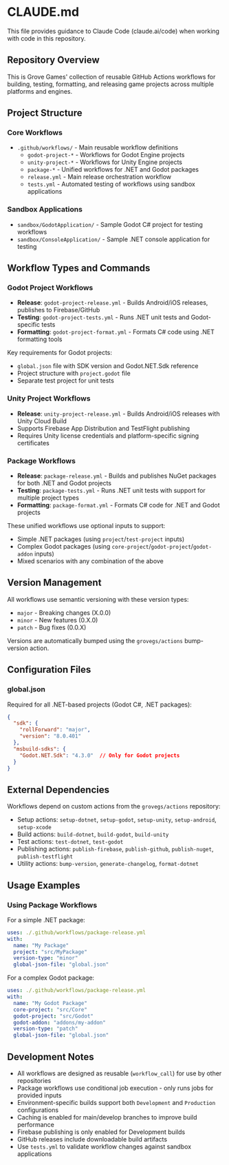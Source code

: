 # CLAUDE.md

This file provides guidance to Claude Code (claude.ai/code) when working with code in this repository.

## Repository Overview

This is Grove Games' collection of reusable GitHub Actions workflows for building, testing, formatting, and releasing game projects across multiple platforms and engines.

## Project Structure

### Core Workflows
- `.github/workflows/` - Main reusable workflow definitions
  - `godot-project-*` - Workflows for Godot Engine projects
  - `unity-project-*` - Workflows for Unity Engine projects
  - `package-*` - Unified workflows for .NET and Godot packages
  - `release.yml` - Main release orchestration workflow
  - `tests.yml` - Automated testing of workflows using sandbox applications

### Sandbox Applications
- `sandbox/GodotApplication/` - Sample Godot C# project for testing workflows
- `sandbox/ConsoleApplication/` - Sample .NET console application for testing

## Workflow Types and Commands

### Godot Project Workflows
- **Release**: `godot-project-release.yml` - Builds Android/iOS releases, publishes to Firebase/GitHub
- **Testing**: `godot-project-tests.yml` - Runs .NET unit tests and Godot-specific tests
- **Formatting**: `godot-project-format.yml` - Formats C# code using .NET formatting tools

Key requirements for Godot projects:
- `global.json` file with SDK version and Godot.NET.Sdk reference
- Project structure with `project.godot` file
- Separate test project for unit tests

### Unity Project Workflows
- **Release**: `unity-project-release.yml` - Builds Android/iOS releases with Unity Cloud Build
- Supports Firebase App Distribution and TestFlight publishing
- Requires Unity license credentials and platform-specific signing certificates

### Package Workflows
- **Release**: `package-release.yml` - Builds and publishes NuGet packages for both .NET and Godot projects
- **Testing**: `package-tests.yml` - Runs .NET unit tests with support for multiple project types
- **Formatting**: `package-format.yml` - Formats C# code for .NET and Godot projects

These unified workflows use optional inputs to support:
- Simple .NET packages (using `project`/`test-project` inputs)
- Complex Godot packages (using `core-project`/`godot-project`/`godot-addon` inputs)
- Mixed scenarios with any combination of the above

## Version Management

All workflows use semantic versioning with these version types:
- `major` - Breaking changes (X.0.0)
- `minor` - New features (0.X.0)
- `patch` - Bug fixes (0.0.X)

Versions are automatically bumped using the `grovegs/actions` bump-version action.

## Configuration Files

### global.json
Required for all .NET-based projects (Godot C#, .NET packages):
```json
{
  "sdk": {
    "rollForward": "major",
    "version": "8.0.401"
  },
  "msbuild-sdks": {
    "Godot.NET.Sdk": "4.3.0"  // Only for Godot projects
  }
}
```

## External Dependencies

Workflows depend on custom actions from the `grovegs/actions` repository:
- Setup actions: `setup-dotnet`, `setup-godot`, `setup-unity`, `setup-android`, `setup-xcode`
- Build actions: `build-dotnet`, `build-godot`, `build-unity`
- Test actions: `test-dotnet`, `test-godot`
- Publishing actions: `publish-firebase`, `publish-github`, `publish-nuget`, `publish-testflight`
- Utility actions: `bump-version`, `generate-changelog`, `format-dotnet`

## Usage Examples

### Using Package Workflows

For a simple .NET package:
```yaml
uses: ./.github/workflows/package-release.yml
with:
  name: "My Package"
  project: "src/MyPackage"
  version-type: "minor"
  global-json-file: "global.json"
```

For a complex Godot package:
```yaml
uses: ./.github/workflows/package-release.yml
with:
  name: "My Godot Package"
  core-project: "src/Core"
  godot-project: "src/Godot"
  godot-addon: "addons/my-addon"
  version-type: "patch"
  global-json-file: "global.json"
```

## Development Notes

- All workflows are designed as reusable (`workflow_call`) for use by other repositories
- Package workflows use conditional job execution - only runs jobs for provided inputs
- Environment-specific builds support both `Development` and `Production` configurations
- Caching is enabled for main/develop branches to improve build performance
- Firebase publishing is only enabled for Development builds
- GitHub releases include downloadable build artifacts
- Use `tests.yml` to validate workflow changes against sandbox applications